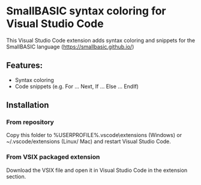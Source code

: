 # SmallBASIC syntax coloring for Visual Studio Code

This Visual Studio Code extension adds syntax coloring and snippets for the SmallBASIC language (https://smallbasic.github.io/)

## Features:
- Syntax coloring
- Code snippets (e.g. For ... Next, If ... Else ... EndIf)

## Installation
### From repository
Copy this folder to %USERPROFILE%\.vscode\extensions (Windows) or ~/.vscode/extensions (Linux/ Mac) and restart Visual Studio Code.

### From VSIX packaged extension
Download the VSIX file and open it in Visual Studio Code in the extension section.
